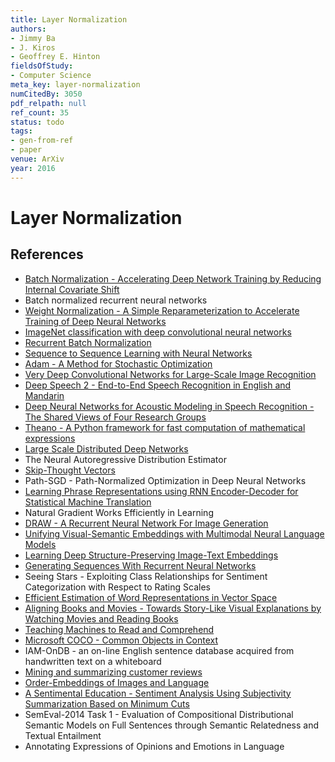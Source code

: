 ```yaml
---
title: Layer Normalization
authors:
- Jimmy Ba
- J. Kiros
- Geoffrey E. Hinton
fieldsOfStudy:
- Computer Science
meta_key: layer-normalization
numCitedBy: 3050
pdf_relpath: null
ref_count: 35
status: todo
tags:
- gen-from-ref
- paper
venue: ArXiv
year: 2016
---
```


# Layer Normalization

## References

- [Batch Normalization - Accelerating Deep Network Training by Reducing Internal Covariate Shift](./batch-normalization-accelerating-deep-network-training-by-reducing-internal-covariate-shift.md)
- Batch normalized recurrent neural networks
- [Weight Normalization - A Simple Reparameterization to Accelerate Training of Deep Neural Networks](./weight-normalization-a-simple-reparameterization-to-accelerate-training-of-deep-neural-networks.md)
- [ImageNet classification with deep convolutional neural networks](./imagenet-classification-with-deep-convolutional-neural-networks.md)
- [Recurrent Batch Normalization](./recurrent-batch-normalization.md)
- [Sequence to Sequence Learning with Neural Networks](./sequence-to-sequence-learning-with-neural-networks.md)
- [Adam - A Method for Stochastic Optimization](./adam-a-method-for-stochastic-optimization.md)
- [Very Deep Convolutional Networks for Large-Scale Image Recognition](./very-deep-convolutional-networks-for-large-scale-image-recognition.md)
- [Deep Speech 2 - End-to-End Speech Recognition in English and Mandarin](./deep-speech-2-end-to-end-speech-recognition-in-english-and-mandarin.md)
- [Deep Neural Networks for Acoustic Modeling in Speech Recognition - The Shared Views of Four Research Groups](./deep-neural-networks-for-acoustic-modeling-in-speech-recognition-the-shared-views-of-four-research-groups.md)
- [Theano - A Python framework for fast computation of mathematical expressions](./theano-a-python-framework-for-fast-computation-of-mathematical-expressions.md)
- [Large Scale Distributed Deep Networks](./large-scale-distributed-deep-networks.md)
- The Neural Autoregressive Distribution Estimator
- [Skip-Thought Vectors](./skip-thought-vectors.md)
- Path-SGD - Path-Normalized Optimization in Deep Neural Networks
- [Learning Phrase Representations using RNN Encoder-Decoder for Statistical Machine Translation](./learning-phrase-representations-using-rnn-encoder-decoder-for-statistical-machine-translation.md)
- Natural Gradient Works Efficiently in Learning
- [DRAW - A Recurrent Neural Network For Image Generation](./draw-a-recurrent-neural-network-for-image-generation.md)
- [Unifying Visual-Semantic Embeddings with Multimodal Neural Language Models](./unifying-visual-semantic-embeddings-with-multimodal-neural-language-models.md)
- [Learning Deep Structure-Preserving Image-Text Embeddings](./learning-deep-structure-preserving-image-text-embeddings.md)
- [Generating Sequences With Recurrent Neural Networks](./generating-sequences-with-recurrent-neural-networks.md)
- Seeing Stars - Exploiting Class Relationships for Sentiment Categorization with Respect to Rating Scales
- [Efficient Estimation of Word Representations in Vector Space](./efficient-estimation-of-word-representations-in-vector-space.md)
- [Aligning Books and Movies - Towards Story-Like Visual Explanations by Watching Movies and Reading Books](./aligning-books-and-movies-towards-story-like-visual-explanations-by-watching-movies-and-reading-books.md)
- [Teaching Machines to Read and Comprehend](./teaching-machines-to-read-and-comprehend.md)
- [Microsoft COCO - Common Objects in Context](./microsoft-coco-common-objects-in-context.md)
- IAM-OnDB - an on-line English sentence database acquired from handwritten text on a whiteboard
- [Mining and summarizing customer reviews](./mining-and-summarizing-customer-reviews.md)
- [Order-Embeddings of Images and Language](./order-embeddings-of-images-and-language.md)
- [A Sentimental Education - Sentiment Analysis Using Subjectivity Summarization Based on Minimum Cuts](./a-sentimental-education-sentiment-analysis-using-subjectivity-summarization-based-on-minimum-cuts.md)
- SemEval-2014 Task 1 - Evaluation of Compositional Distributional Semantic Models on Full Sentences through Semantic Relatedness and Textual Entailment
- Annotating Expressions of Opinions and Emotions in Language
